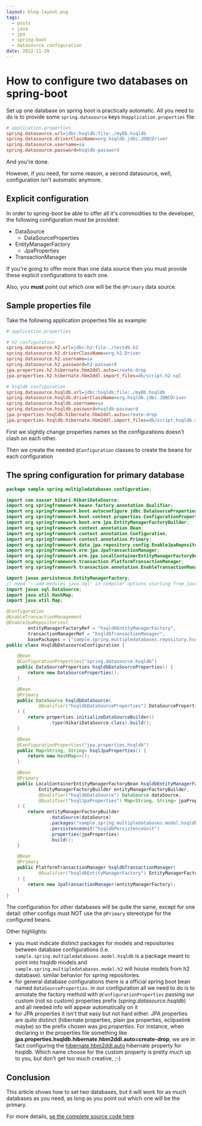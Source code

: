 ```yaml
---
layout: blog-layout.pug
tags: 
  - posts
  - java
  - jpa
  - spring-boot
  - datasource configuration
date: 2022-11-20
---
```

# How to configure two databases on spring-boot

Set up one database on spring boot is practically automatic. All you need to do
is to provide some `spring.datasource` keys in`application.properties` file:

```ini
# application.properties
spring.datasource.url=jdbc:hsqldb:file:./myDb.hsqldb
spring.datasource.driverClassName=org.hsqldb.jdbc.JDBCDriver
spring.datasource.username=sa
spring.datasource.password=hsqldb-password
```

And you're done.

However, if you need, for some reason, a second datasource, well, configuration
isn't automatic anymore.

## Explicit configuration

In order to spring-boot be able to offer all it's commodities to the developer,
the following configuration must be provided:

- DataSource
  - DataSourceProperties
- EntityManagerFactory
  - JpaProperties
- TransactionManager

If you're going to offer more than one data source then you must provide  these
explicit configurations to each one.

Also, you **must** point out which one will be the `@Primary` data source.

## Sample properties file

Take the following application properties file as example:

```ini
# application.properties

# h2 configuration
spring.datasource.h2.url=jdbc:h2:file:./testdb.h2
spring.datasource.h2.driverClassName=org.h2.Driver
spring.datasource.h2.username=sa
spring.datasource.h2.password=h2-password
jpa.properties.h2.hibernate.hbm2ddl.auto=create-drop
jpa.properties.h2.hibernate.hbm2ddl.import_files=db/script.h2.sql

# hsqldb configuration
spring.datasource.hsqldb.url=jdbc:hsqldb:file:./myDb.hsqldb
spring.datasource.hsqldb.driverClassName=org.hsqldb.jdbc.JDBCDriver
spring.datasource.hsqldb.username=sa
spring.datasource.hsqldb.password=hsqldb-password
jpa.properties.hsqldb.hibernate.hbm2ddl.auto=create-drop
jpa.properties.hsqldb.hibernate.hbm2ddl.import_files=db/script.hsqldb.sql

```

First we slightly change properties names so the configurations doesn't clash on
each other.

Then we create the needed `@Configuration` classes to create the beans for each
configuration

## The spring configuration for primary database

```java
package sample.spring.multipledatabases.configuration;

import com.zaxxer.hikari.HikariDataSource;
import org.springframework.beans.factory.annotation.Qualifier;
import org.springframework.boot.autoconfigure.jdbc.DataSourceProperties;
import org.springframework.boot.context.properties.ConfigurationProperties;
import org.springframework.boot.orm.jpa.EntityManagerFactoryBuilder;
import org.springframework.context.annotation.Bean;
import org.springframework.context.annotation.Configuration;
import org.springframework.context.annotation.Primary;
import org.springframework.data.jpa.repository.config.EnableJpaRepositories;
import org.springframework.orm.jpa.JpaTransactionManager;
import org.springframework.orm.jpa.LocalContainerEntityManagerFactoryBean;
import org.springframework.transaction.PlatformTransactionManager;
import org.springframework.transaction.annotation.EnableTransactionManagement;

import javax.persistence.EntityManagerFactory;
// need '--add-modules java.sql' in compiler options starting from java 11
import javax.sql.DataSource;
import java.util.HashMap;
import java.util.Map;

@Configuration
@EnableTransactionManagement
@EnableJpaRepositories(
        entityManagerFactoryRef = "hsqldbEntityManagerFactory",
        transactionManagerRef = "hsqldbTransactionManager",
        basePackages = {"sample.spring.multipledatabases.repository.hsqldb"})
public class HsqldbDatasourceConfiguration {

    @Bean
    @ConfigurationProperties("spring.datasource.hsqldb")
    public DataSourceProperties hsqldbDataSourceProperties() {
        return new DataSourceProperties();
    }

    @Bean
    @Primary
    public DataSource hsqldbDataSource(
            @Qualifier("hsqldbDataSourceProperties") DataSourceProperties properties
    ) {
        return properties.initializeDataSourceBuilder()
                .type(HikariDataSource.class).build();
    }

    @Bean
    @ConfigurationProperties("jpa.properties.hsqldb")
    public Map<String, String> hsqlJpaProperties() {
        return new HashMap<>();
    }

    @Bean
    @Primary
    public LocalContainerEntityManagerFactoryBean hsqldbEntityManagerFactory(
            EntityManagerFactoryBuilder entityManagerFactoryBuilder,
            @Qualifier("hsqldbDataSource") DataSource dataSource,
            @Qualifier("hsqlJpaProperties") Map<String, String> jpaProperties
    ) {
        return entityManagerFactoryBuilder
                .dataSource(dataSource)
                .packages("sample.spring.multipledatabases.model.hsqldb")
                .persistenceUnit("hsqldbPersistenceUnit")
                .properties(jpaProperties)
                .build();
    }

    @Bean
    @Primary
    public PlatformTransactionManager hsqldbTransactionManager(
            @Qualifier("hsqldbEntityManagerFactory") EntityManagerFactory entityManagerFactory
    ) {
        return new JpaTransactionManager(entityManagerFactory);
    }
}

```

The configuration for other databases will be quite the same, except for one
detail: other configs must NOT use the `@Primary` stereotype for the configured
beans.

Other highlights:

- you must indicate distinct packages for models and repositories between
  database configurations (i.e. `sample.spring.multipledatabases.model.hsqldb`
  is a package meant to point into hsqldb models and `sample.spring.multipledatabases.model.h2`
  will house models from h2 database). similar behavior for spring repositories.
- for general database configurations there is a official spring boot bean named
  `DataSourceProperties`. in our configuration all we need to do is to annotate
  the factory method with `@ConfigurationProperties` passing our custom (not so
  custom) properties prefix (_spring.datasource.hsqldb_) and all needed info will
  appear automatically on it
- for JPA properties it isn't that easy but not hard either. JPA properties are
  quite distinct (hibernate properties, plain jpa properties, eclipselink maybe)
  so the prefix chosen was _jpa.properties_. For instance, when declaring in the
  properties file something like **jpa.properties.hsqldb.hibernate.hbm2ddl.auto=create-drop**,
  we are in fact configuring the [hibernate.hbm2ddl.auto](https://vladmihalcea.com/hibernate-hbm2ddl-auto-schema/)
  hibernate property for hsqldb. Which name choose for the custom property is
  pretty much up to you, but don't get too much creative, ;-)

## Conclusion

This article shows how to set two databases, but it will work for as much
databases as you need, as long as you point out which one will be the primary.

For more details, [se the complete source code here](https://github.com/sombriks/sample-spring-multiple-databases)

